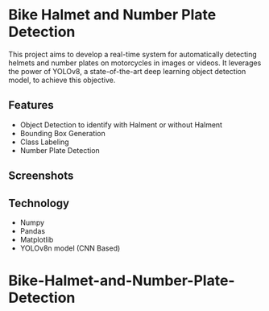 
# Bike Halmet and Number Plate Detection 

This project aims to develop a real-time system for automatically detecting helmets and number plates on motorcycles in images or videos. It leverages the power of YOLOv8, a state-of-the-art deep learning object detection model, to achieve this objective.


## Features

- Object Detection to identify with Halment or without Halment
- Bounding Box Generation
- Class Labeling
- Number Plate Detection


## Screenshots




## Technology 

 - Numpy
 - Pandas 
 - Matplotlib
 - YOLOv8n model (CNN Based)

# Bike-Halmet-and-Number-Plate-Detection
